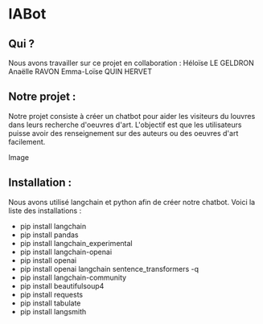 # IABot

## Qui ? 
Nous avons travailler sur ce projet en collaboration : 
Héloïse LE GELDRON
Anaëlle RAVON
Emma-Loïse QUIN HERVET

## Notre projet : 
Notre projet consiste à créer un chatbot pour aider les visiteurs du louvres dans leurs recherche d'oeuvres d'art.
L'objectif est que les utilisateurs puisse avoir des renseignement sur des auteurs ou des oeuvres d'art facilement. 

Image 

## Installation : 
Nous avons utilisé langchain et python afin de créer notre chatbot. 
Voici la liste des installations : 
* pip install langchain
* pip install pandas
* pip install langchain_experimental
* pip install langchain-openai
* pip install openai
* pip install openai langchain sentence_transformers -q
* pip install langchain-community
* pip install beautifulsoup4
* pip install requests
* pip install tabulate
* pip install langsmith